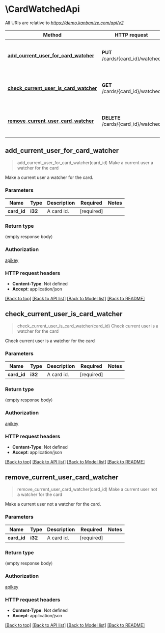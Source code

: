# \CardWatchedApi

All URIs are relative to *https://demo.kanbanize.com/api/v2*

Method | HTTP request | Description
------------- | ------------- | -------------
[**add_current_user_for_card_watcher**](CardWatchedApi.md#add_current_user_for_card_watcher) | **PUT** /cards/{card_id}/watched | Make a current user a watcher for the card
[**check_current_user_is_card_watcher**](CardWatchedApi.md#check_current_user_is_card_watcher) | **GET** /cards/{card_id}/watched | Check current user is a watcher for the card
[**remove_current_user_card_watcher**](CardWatchedApi.md#remove_current_user_card_watcher) | **DELETE** /cards/{card_id}/watched | Make a current user not a watcher for the card



## add_current_user_for_card_watcher

> add_current_user_for_card_watcher(card_id)
Make a current user a watcher for the card

Make a current user a watcher for the card.

### Parameters


Name | Type | Description  | Required | Notes
------------- | ------------- | ------------- | ------------- | -------------
**card_id** | **i32** | A card id. | [required] |

### Return type

 (empty response body)

### Authorization

[apikey](../README.md#apikey)

### HTTP request headers

- **Content-Type**: Not defined
- **Accept**: application/json

[[Back to top]](#) [[Back to API list]](../README.md#documentation-for-api-endpoints) [[Back to Model list]](../README.md#documentation-for-models) [[Back to README]](../README.md)


## check_current_user_is_card_watcher

> check_current_user_is_card_watcher(card_id)
Check current user is a watcher for the card

Check current user is a watcher for the card

### Parameters


Name | Type | Description  | Required | Notes
------------- | ------------- | ------------- | ------------- | -------------
**card_id** | **i32** | A card id. | [required] |

### Return type

 (empty response body)

### Authorization

[apikey](../README.md#apikey)

### HTTP request headers

- **Content-Type**: Not defined
- **Accept**: application/json

[[Back to top]](#) [[Back to API list]](../README.md#documentation-for-api-endpoints) [[Back to Model list]](../README.md#documentation-for-models) [[Back to README]](../README.md)


## remove_current_user_card_watcher

> remove_current_user_card_watcher(card_id)
Make a current user not a watcher for the card

Make a current user not a watcher for the card.

### Parameters


Name | Type | Description  | Required | Notes
------------- | ------------- | ------------- | ------------- | -------------
**card_id** | **i32** | A card id. | [required] |

### Return type

 (empty response body)

### Authorization

[apikey](../README.md#apikey)

### HTTP request headers

- **Content-Type**: Not defined
- **Accept**: application/json

[[Back to top]](#) [[Back to API list]](../README.md#documentation-for-api-endpoints) [[Back to Model list]](../README.md#documentation-for-models) [[Back to README]](../README.md)

